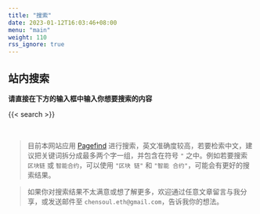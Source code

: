 ```yaml
---
title: "搜索"
date: 2023-01-12T16:03:46+08:00
menu: "main"
weight: 110
rss_ignore: true
---
```


## 站内搜索

**请直接在下方的输入框中输入你想要搜索的内容**

{{< search >}}

<br />

> 目前本网站应用 [Pagefind](https://pagefind.app/) 进行搜索，英文准确度较高，若要检索中文，建议把关键词拆分成最多两个字一组，并包含在符号 `"` 之中。例如若要搜索 `区块链` 或 `智能合约`，可以使用 `"区块 链"` 和 `"智能 合约"`，可能会有更好的搜索结果。

> 如果你对搜索结果不太满意或想了解更多，欢迎通过任意文章留言与我分享，或发送邮件至 `chensoul.eth@gmail.com`，告诉我你的想法。